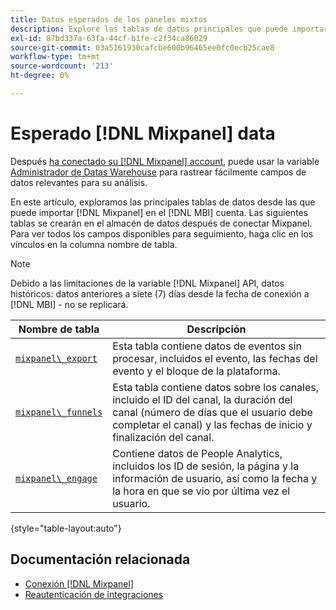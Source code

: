 ```yaml
---
title: Datos esperados de los paneles mixtos
description: Explore las tablas de datos principales que puede importar desde Mixpanel a su [!DNL MBI] cuenta.
exl-id: 87bd337a-63fa-44cf-b1fe-c2f34ca86029
source-git-commit: 03a5161930cafcbe600b96465ee0fc0ecb25cae8
workflow-type: tm+mt
source-wordcount: '213'
ht-degree: 0%

---
```


# Esperado [!DNL Mixpanel] data

Después [ha conectado su [!DNL Mixpanel] account](../integrations/mixpanel.md), puede usar la variable [Administrador de Datas Warehouse](../../../data-analyst/data-warehouse-mgr/tour-dwm.md) para rastrear fácilmente campos de datos relevantes para su análisis.

En este artículo, exploramos las principales tablas de datos desde las que puede importar [!DNL Mixpanel] en el [!DNL MBI] cuenta. Las siguientes tablas se crearán en el almacén de datos después de conectar Mixpanel. Para ver todos los campos disponibles para seguimiento, haga clic en los vínculos en la columna nombre de tabla.

>[!NOTE]
>
>Debido a las limitaciones de la variable [!DNL Mixpanel] API, datos históricos: datos anteriores a siete (7) días desde la fecha de conexión a [!DNL MBI] - no se replicará.

| **Nombre de tabla** | **Descripción** |
|-----|-----|
| [`mixpanel\_export`](https://mixpanel.com/docs/api-documentation/exporting-raw-data-you-inserted-into-mixpanel#datafeed) | Esta tabla contiene datos de eventos sin procesar, incluidos el evento, las fechas del evento y el bloque de la plataforma. |
| [`mixpanel\_funnels`](https://mixpanel.com/docs/api-documentation/data-export-api#funnels-default) | Esta tabla contiene datos sobre los canales, incluido el ID del canal, la duración del canal (número de días que el usuario debe completar el canal) y las fechas de inicio y finalización del canal. |
| [`mixpanel\_engage`](https://mixpanel.com/docs/api-documentation/data-export-api#engage-default) | Contiene datos de People Analytics, incluidos los ID de sesión, la página y la información de usuario, así como la fecha y la hora en que se vio por última vez el usuario. |

{style=&quot;table-layout:auto&quot;}

## Documentación relacionada

* [Conexión [!DNL Mixpanel]](../integrations/mixpanel.md)
* [Reautenticación de integraciones](https://support.magento.com/hc/en-us/articles/360016733151-Reauthenticating-integrations)
